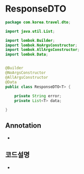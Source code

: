 # ResponseDTO

```JAVA
package com.korea.travel.dto;

import java.util.List;

import lombok.Builder;
import lombok.NoArgsConstructor;
import lombok.AllArgsConstructor;
import lombok.Data;


@Builder
@NoArgsConstructor
@AllArgsConstructor
@Data
public class ResponseDTO<T> {
	
	private String error;
	private List<T> data;

}
```

## Annotation

-

## 코드설명

-
